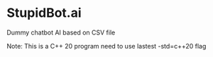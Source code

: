 # StupidBot.ai
Dummy chatbot AI based on CSV file

Note: This is a C++ 20 program need to use lastest -std=c++20 flag

